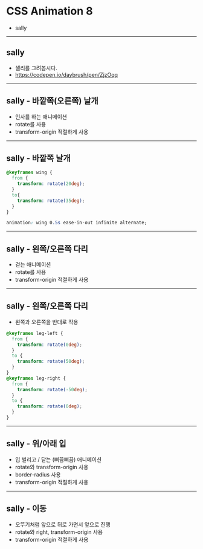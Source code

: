 # CSS Animation 8
* sally
---

## sally
* 샐리를 그려봅시다.
* https://codepen.io/daybrush/pen/ZjzOqq


---
## sally - 바깥쪽(오른쪽) 날개
* 인사를 하는 애니메이션
* rotate를 사용
* transform-origin 적절하게 사용

---
## sally - 바깥쪽 날개
```css
@keyframes wing {
  from {
    transform: rotate(20deg);
  }
  to{
    transform: rotate(35deg);
  }
}

animation: wing 0.5s ease-in-out infinite alternate;
```

---
## sally - 왼쪽/오른쪽 다리
* 걷는 애니메이션
* rotate를 사용
* transform-origin 적절하게 사용
---
## sally - 왼쪽/오른쪽 다리
* 왼쪽과 오른쪽을 반대로 작용
```css
@keyframes leg-left {
  from {
    transform: rotate(0deg);
  }
  to {
    transform: rotate(50deg);
  }
}
@keyframes leg-right {
  from {
    transform: rotate(-50deg);
  }
  to {
    transform: rotate(0deg);
  }
}
```
---
## sally - 위/아래 입

* 입 벌리고 / 닫는 (뻐끔뻐끔) 애니메이션
* rotate와 transform-origin 사용
* border-radius 사용
* transform-origin 적절하게 사용



---
## sally - 이동

* 오뚜기처럼 앞으로 뒤로 가면서 앞으로 진행
* rotate와 right, transform-origin 사용
* transform-origin 적절하게 사용


